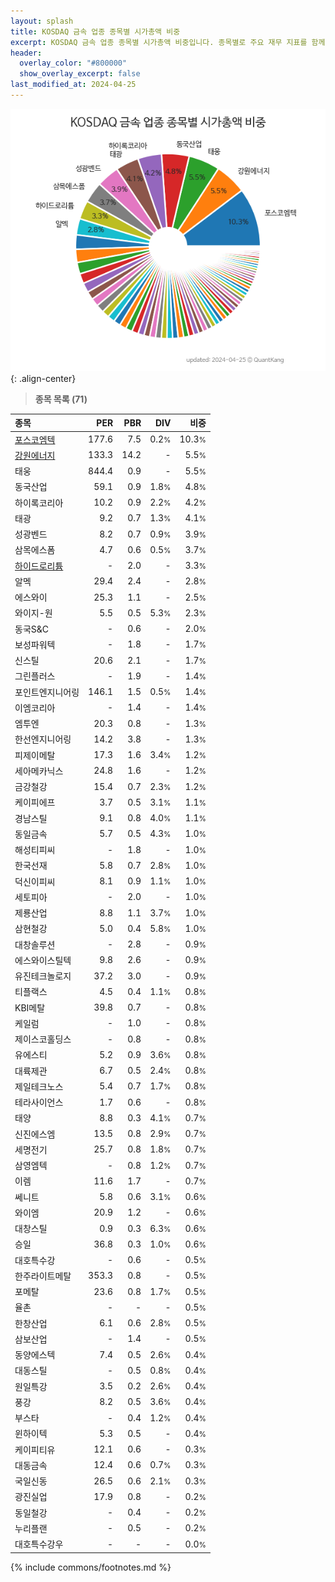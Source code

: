 ```yaml
---
layout: splash
title: KOSDAQ 금속 업종 종목별 시가총액 비중
excerpt: KOSDAQ 금속 업종 종목별 시가총액 비중입니다. 종목별로 주요 재무 지표를 함께 표시합니다.
header:
  overlay_color: "#800000"
  show_overlay_excerpt: false
last_modified_at: 2024-04-25
---
```



![KOSDAQ 금속 업종 종목별 시가총액 비중](/stats/sector/images/kosdaq_업종_금속_종목.png){: .align-center}


> **종목 목록 (71)**<a id="list"></a>

| **종목** | **PER** | **PBR** | **DIV** | **비중** |
| :------- | ------: | ------: | ------: | -------: |
| [포스코엠텍](/009520/) | 177.6 | 7.5 | 0.2<small>%</small> | 10.3<small>%</small> |
| [강원에너지](/114190/) | 133.3 | 14.2 | - | 5.5<small>%</small> |
| 태웅 | 844.4 | 0.9 | - | 5.5<small>%</small> |
| 동국산업 | 59.1 | 0.9 | 1.8<small>%</small> | 4.8<small>%</small> |
| 하이록코리아 | 10.2 | 0.9 | 2.2<small>%</small> | 4.2<small>%</small> |
| 태광 | 9.2 | 0.7 | 1.3<small>%</small> | 4.1<small>%</small> |
| 성광벤드 | 8.2 | 0.7 | 0.9<small>%</small> | 3.9<small>%</small> |
| 삼목에스폼 | 4.7 | 0.6 | 0.5<small>%</small> | 3.7<small>%</small> |
| [하이드로리튬](/101670/) | - | 2.0 | - | 3.3<small>%</small> |
| 알멕 | 29.4 | 2.4 | - | 2.8<small>%</small> |
| 에스와이 | 25.3 | 1.1 | - | 2.5<small>%</small> |
| 와이지-원 | 5.5 | 0.5 | 5.3<small>%</small> | 2.3<small>%</small> |
| 동국S&C | - | 0.6 | - | 2.0<small>%</small> |
| 보성파워텍 | - | 1.8 | - | 1.7<small>%</small> |
| 신스틸 | 20.6 | 2.1 | - | 1.7<small>%</small> |
| 그린플러스 | - | 1.9 | - | 1.4<small>%</small> |
| 포인트엔지니어링 | 146.1 | 1.5 | 0.5<small>%</small> | 1.4<small>%</small> |
| 이엠코리아 | - | 1.4 | - | 1.4<small>%</small> |
| 엠투엔 | 20.3 | 0.8 | - | 1.3<small>%</small> |
| 한선엔지니어링 | 14.2 | 3.8 | - | 1.3<small>%</small> |
| 피제이메탈 | 17.3 | 1.6 | 3.4<small>%</small> | 1.2<small>%</small> |
| 세아메카닉스 | 24.8 | 1.6 | - | 1.2<small>%</small> |
| 금강철강 | 15.4 | 0.7 | 2.3<small>%</small> | 1.2<small>%</small> |
| 케이피에프 | 3.7 | 0.5 | 3.1<small>%</small> | 1.1<small>%</small> |
| 경남스틸 | 9.1 | 0.8 | 4.0<small>%</small> | 1.1<small>%</small> |
| 동일금속 | 5.7 | 0.5 | 4.3<small>%</small> | 1.0<small>%</small> |
| 해성티피씨 | - | 1.8 | - | 1.0<small>%</small> |
| 한국선재 | 5.8 | 0.7 | 2.8<small>%</small> | 1.0<small>%</small> |
| 덕신이피씨 | 8.1 | 0.9 | 1.1<small>%</small> | 1.0<small>%</small> |
| 세토피아 | - | 2.0 | - | 1.0<small>%</small> |
| 제룡산업 | 8.8 | 1.1 | 3.7<small>%</small> | 1.0<small>%</small> |
| 삼현철강 | 5.0 | 0.4 | 5.8<small>%</small> | 1.0<small>%</small> |
| 대창솔루션 | - | 2.8 | - | 0.9<small>%</small> |
| 에스와이스틸텍 | 9.8 | 2.6 | - | 0.9<small>%</small> |
| 유진테크놀로지 | 37.2 | 3.0 | - | 0.9<small>%</small> |
| 티플랙스 | 4.5 | 0.4 | 1.1<small>%</small> | 0.8<small>%</small> |
| KBI메탈 | 39.8 | 0.7 | - | 0.8<small>%</small> |
| 케일럼 | - | 1.0 | - | 0.8<small>%</small> |
| 제이스코홀딩스 | - | 0.8 | - | 0.8<small>%</small> |
| 유에스티 | 5.2 | 0.9 | 3.6<small>%</small> | 0.8<small>%</small> |
| 대륙제관 | 6.7 | 0.5 | 2.4<small>%</small> | 0.8<small>%</small> |
| 제일테크노스 | 5.4 | 0.7 | 1.7<small>%</small> | 0.8<small>%</small> |
| 테라사이언스 | 1.7 | 0.6 | - | 0.8<small>%</small> |
| 태양 | 8.8 | 0.3 | 4.1<small>%</small> | 0.7<small>%</small> |
| 신진에스엠 | 13.5 | 0.8 | 2.9<small>%</small> | 0.7<small>%</small> |
| 세명전기 | 25.7 | 0.8 | 1.8<small>%</small> | 0.7<small>%</small> |
| 삼영엠텍 | - | 0.8 | 1.2<small>%</small> | 0.7<small>%</small> |
| 이렘 | 11.6 | 1.7 | - | 0.7<small>%</small> |
| 쎄니트 | 5.8 | 0.6 | 3.1<small>%</small> | 0.6<small>%</small> |
| 와이엠 | 20.9 | 1.2 | - | 0.6<small>%</small> |
| 대창스틸 | 0.9 | 0.3 | 6.3<small>%</small> | 0.6<small>%</small> |
| 승일 | 36.8 | 0.3 | 1.0<small>%</small> | 0.6<small>%</small> |
| 대호특수강 | - | 0.6 | - | 0.5<small>%</small> |
| 한주라이트메탈 | 353.3 | 0.8 | - | 0.5<small>%</small> |
| 포메탈 | 23.6 | 0.8 | 1.7<small>%</small> | 0.5<small>%</small> |
| 율촌 | - | - | - | 0.5<small>%</small> |
| 한창산업 | 6.1 | 0.6 | 2.8<small>%</small> | 0.5<small>%</small> |
| 삼보산업 | - | 1.4 | - | 0.5<small>%</small> |
| 동양에스텍 | 7.4 | 0.5 | 2.6<small>%</small> | 0.4<small>%</small> |
| 대동스틸 | - | 0.5 | 0.8<small>%</small> | 0.4<small>%</small> |
| 원일특강 | 3.5 | 0.2 | 2.6<small>%</small> | 0.4<small>%</small> |
| 풍강 | 8.2 | 0.5 | 3.6<small>%</small> | 0.4<small>%</small> |
| 부스타 | - | 0.4 | 1.2<small>%</small> | 0.4<small>%</small> |
| 윈하이텍 | 5.3 | 0.5 | - | 0.4<small>%</small> |
| 케이피티유 | 12.1 | 0.6 | - | 0.3<small>%</small> |
| 대동금속 | 12.4 | 0.6 | 0.7<small>%</small> | 0.3<small>%</small> |
| 국일신동 | 26.5 | 0.6 | 2.1<small>%</small> | 0.3<small>%</small> |
| 광진실업 | 17.9 | 0.8 | - | 0.2<small>%</small> |
| 동일철강 | - | 0.4 | - | 0.2<small>%</small> |
| 누리플랜 | - | 0.5 | - | 0.2<small>%</small> |
| 대호특수강우 | - | - | - | 0.0<small>%</small> |

{% include commons/footnotes.md %}
